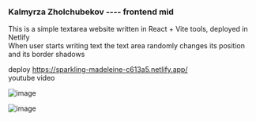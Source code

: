 ### Kalmyrza Zholchubekov  ----   frontend mid
This is a simple textarea website written in React + Vite tools, deployed in Netlify  
When user starts writing text the text area randomly changes its position and its border shadows

deploy https://sparkling-madeleine-c613a5.netlify.app/   
youtube video 


![image](https://github.com/KalmyrzaFx/FrontMidProject/assets/80804799/9c0c2745-d310-4f44-908d-321bce08d4b7)  

![image](https://github.com/KalmyrzaFx/FrontMidProject/assets/80804799/0084f31c-0036-4db0-a378-53bdf01dca78)

